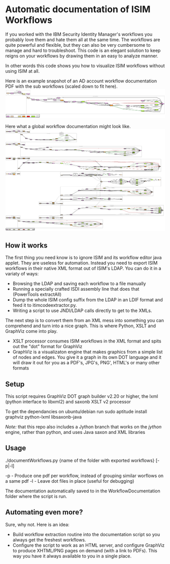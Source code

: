﻿# Automatic documentation of ISIM Workflows

If you worked with the IBM Security Identity Manager's workflows  you  probably
love them and hate them all at the same time. The workflows are quite  powerful
and flexible, but they can also be  very  cumbersome  to  manage  and  hard  to
troubleshoot. This code is an elegant solution to keep reigns on your workflows
by drawing them in an easy to analyze manner.

In other words this code shows you how to visualize ISIM workflows without using ISIM at all.

Here is an example snapshot of an AD account workflow documentation PDF with the sub workflows (scaled down to fit here).
![](https://github.com/BlueBayTechnologies/Automatic-ISIM-Workflow-Documentation/blob/master/Examples/account-request.png)

Here what a global workflow documentation might look like.
![](https://github.com/BlueBayTechnologies/Automatic-ISIM-Workflow-Documentation/blob/master/Examples/global.png)

## How it works
The first thing you need know is to ignore ISIM and its workflow editor java applet. They are useless for automation. Instead you need to export ISIM workflows in their native XML format out of ISIM's LDAP.
You can do it in a variaty of ways:
* Browsing the LDAP and saving each workflow to a file manually
* Running a specially crafted ISDI assembly line that does that (PowerTools extractAll)
* Dump the whole ISIM config suffix from the LDAP in an LDIF  format  and feed it to itimcodeextractor.py.
* Writing a script to use JNDI/LDAP calls directly to get to the XMLs.

The next step is to convert them from an XML mess into something you can comprehend and turn into a nice graph. This is where Python, XSLT and GraphViz come into play.

* XSLT processor consumes ISIM workflows in the XML format and spits out the "dot" format for GraphViz
* GraphViz is a visualizaton engine that makes graphics from a simple  list  of
nodes and edges. You give it a graph in its own DOT language and it  will  draw
it out for you as a PDF's, JPG's, PNG', HTML's or many other formats

## Setup

This script requires GraphViz DOT graph builder v2.20 or higher, the lxml (python interface to libxml2) and saxonb XSLT v2 processor

To get the dependancies on ubuntu/debian run
sudo aptitude install graphviz python-lxml libsaxonb-java

*Note:* that this repo also includes a Jython branch that works on the *jython*
engine, rather than python, and uses Java saxon and XML libraries

## Usage

./documentWorkflows.py {name of the folder with exported workflows} [-p|-l]

-p - Produce one pdf per workflow, instead of grouping similar  worflows  on  a
same pdf
-l - Leave dot files in place (useful for debugging)

The documentation automatically saved to in  the  WorkflowDocumentation  folder
where the script is run.

## Automating even more?
Sure, why not. Here is an idea:
* Build workflow extraction routine into the documentation script so you always
get the freshest workflows.
* Configure the script to work as an HTML server, and configure GraphViz to produce XHTML/PNG pages on demand (with a link to PDFs). This way you have it always available to you in a single place.
